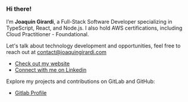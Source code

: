 ### Hi there!

I’m **Joaquin Girardi**, a Full-Stack Software Developer specializing in TypeScript, React, and Node.js. I also hold AWS certifications, including Cloud Practitioner - Foundational.


Let's talk about technology development and opportunities, feel free to reach out at contact@joaquingirardi.com

- [Check out my website](https://joaquingirardi.com)
- [Connect with me on Linkedin](https://www.linkedin.com/in/joaquingirardi)

Explore my projects and contributions on GitLab and GitHub:

- [Gitlab Profile](https://www.gitlab.com/joaquin.girardi)
